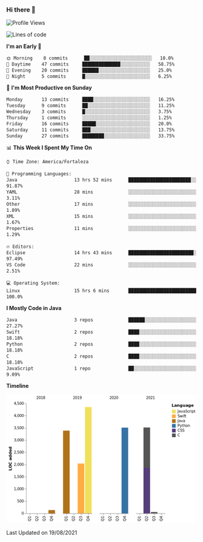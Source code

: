 ### Hi there 👋

<!--
**samuelpsouza/samuelpsouza** is a ✨ _special_ ✨ repository because its `README.md` (this file) appears on your GitHub profile.

Here are some ideas to get you started:

- 🔭 I’m currently working on ...
- 🌱 I’m currently learning ...
- 👯 I’m looking to collaborate on ...
- 🤔 I’m looking for help with ...
- 💬 Ask me about ...
- 📫 How to reach me: ...
- 😄 Pronouns: ...
- ⚡ Fun fact: ...
-->

<!--START_SECTION:waka-->
![Profile Views](http://img.shields.io/badge/Profile%20Views-22-blue)

![Lines of code](https://img.shields.io/badge/From%20Hello%20World%20I%27ve%20Written-16995%20lines%20of%20code-blue)

**I'm an Early 🐤** 

```text
🌞 Morning    8 commits      ██░░░░░░░░░░░░░░░░░░░░░░░   10.0% 
🌆 Daytime    47 commits     ██████████████░░░░░░░░░░░   58.75% 
🌃 Evening    20 commits     ██████░░░░░░░░░░░░░░░░░░░   25.0% 
🌙 Night      5 commits      █░░░░░░░░░░░░░░░░░░░░░░░░   6.25%

```
📅 **I'm Most Productive on Sunday** 

```text
Monday       13 commits     ████░░░░░░░░░░░░░░░░░░░░░   16.25% 
Tuesday      9 commits      ██░░░░░░░░░░░░░░░░░░░░░░░   11.25% 
Wednesday    3 commits      █░░░░░░░░░░░░░░░░░░░░░░░░   3.75% 
Thursday     1 commits      ░░░░░░░░░░░░░░░░░░░░░░░░░   1.25% 
Friday       16 commits     █████░░░░░░░░░░░░░░░░░░░░   20.0% 
Saturday     11 commits     ███░░░░░░░░░░░░░░░░░░░░░░   13.75% 
Sunday       27 commits     ████████░░░░░░░░░░░░░░░░░   33.75%

```


📊 **This Week I Spent My Time On** 

```text
⌚︎ Time Zone: America/Fortaleza

💬 Programming Languages: 
Java                     13 hrs 52 mins      ███████████████████████░░   91.87% 
YAML                     28 mins             ░░░░░░░░░░░░░░░░░░░░░░░░░   3.11% 
Other                    17 mins             ░░░░░░░░░░░░░░░░░░░░░░░░░   1.89% 
XML                      15 mins             ░░░░░░░░░░░░░░░░░░░░░░░░░   1.67% 
Properties               11 mins             ░░░░░░░░░░░░░░░░░░░░░░░░░   1.29%

🔥 Editors: 
Eclipse                  14 hrs 43 mins      ████████████████████████░   97.49% 
VS Code                  22 mins             ░░░░░░░░░░░░░░░░░░░░░░░░░   2.51%

💻 Operating System: 
Linux                    15 hrs 6 mins       █████████████████████████   100.0%

```

**I Mostly Code in Java** 

```text
Java                     3 repos             ██████░░░░░░░░░░░░░░░░░░░   27.27% 
Swift                    2 repos             ████░░░░░░░░░░░░░░░░░░░░░   18.18% 
Python                   2 repos             ████░░░░░░░░░░░░░░░░░░░░░   18.18% 
C                        2 repos             ████░░░░░░░░░░░░░░░░░░░░░   18.18% 
JavaScript               1 repo              ██░░░░░░░░░░░░░░░░░░░░░░░   9.09%

```


**Timeline**

![Chart not found](https://raw.githubusercontent.com/samuelpsouza/samuelpsouza/main/charts/bar_graph.png) 


 Last Updated on 19/08/2021
<!--END_SECTION:waka-->